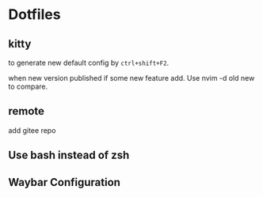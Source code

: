 # Dotfiles

## kitty

to generate new default config by `ctrl+shift+F2`.

when new version published if some new feature add. Use nvim -d old new to compare.

## remote

add gitee repo

## Use bash instead of zsh

## Waybar Configuration
